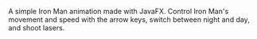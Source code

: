 A simple Iron Man animation made with JavaFX. Control Iron Man's movement and speed with the arrow keys, switch between night and day, and shoot lasers.
